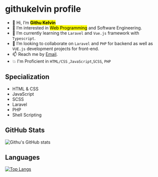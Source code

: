 #  **githukelvin profile**

- 👋 Hi, I’m <mark>**Githu Kelvin**</mark>
- 👀 I’m interested in <mark>Web Programming</mark> and Software Engineering.
- 🌱 I’m currently learning the `Laravel` and `Vue.js` framework with `Typescript`.
- 💞️ I’m looking to collaborate on `Laravel` and `PHP` for backend as well as `VUE.js` development projects for front-end.
- 📫 Reach me by <!--[Mobile No](0758206444) or text via--> [Email](kelvingithu019@gmail.com).
- 💥 I'm Proficient in `HTML/CSS` ,`JavaScript`,`SCSS`, `PHP`  

## Specialization

- HTML & CSS
- JavaScript
- SCSS
- Laravel
- PHP
- Shell Scripting




## GitHub Stats

![Githu's GitHub stats](https://github-readme-stats.vercel.app/api?username=githukelvin&show_icons=true&theme=merko)

## Languages

[![Top Langs](https://github-readme-stats.vercel.app/api/top-langs/?username=githukelvin&layout=compact)](https://github.com/githukelvin/github-readme-stats)
